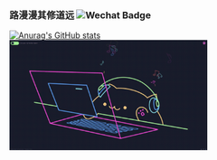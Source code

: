 ### 路漫漫其修道远  ![Wechat Badge](https://img.shields.io/badge/-zhl1232-7BB32E?style=flat-square&logo=wechat&logoColor=white)

[![Anurag's GitHub stats](https://github-readme-stats.vercel.app/api?username=zhl1232&show_icons=true&theme=radical)]()
<img src="https://github.com/zhl1232/zhl1232/blob/main/CodingCat.gif?raw=true" alt="Synthwave" height="195" width="350">


<!--
**zhl1232/zhl1232** is a ✨ _special_ ✨ repository because its `README.md` (this file) appears on your GitHub profile.

Here are some ideas to get you started:

- 🔭 I’m currently working on ...
- 🌱 I’m currently learning ...
- 👯 I’m looking to collaborate on ...
- 🤔 I’m looking for help with ...
- 💬 Ask me about ...
- 📫 How to reach me: ...
- 😄 Pronouns: ...
- ⚡ Fun fact: ...
-->
